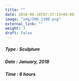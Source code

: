 ```yaml
---
title: ""
date: 2018-06-10T07:37:13+09:00
image: "img/IMG_1390.png"
external_link: ""
weight: 3
draft: false
---
```


##### Type : Sculpture
##### Date : January, 2018
##### Time : 6 hours
